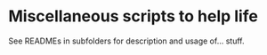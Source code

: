 # Miscellaneous scripts to help life
See READMEs in subfolders for description and usage of... stuff.
